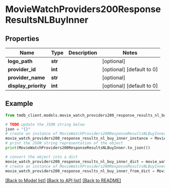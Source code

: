 # MovieWatchProviders200ResponseResultsNLBuyInner


## Properties

Name | Type | Description | Notes
------------ | ------------- | ------------- | -------------
**logo_path** | **str** |  | [optional] 
**provider_id** | **int** |  | [optional] [default to 0]
**provider_name** | **str** |  | [optional] 
**display_priority** | **int** |  | [optional] [default to 0]

## Example

```python
from tmdb_client.models.movie_watch_providers200_response_results_nl_buy_inner import MovieWatchProviders200ResponseResultsNLBuyInner

# TODO update the JSON string below
json = "{}"
# create an instance of MovieWatchProviders200ResponseResultsNLBuyInner from a JSON string
movie_watch_providers200_response_results_nl_buy_inner_instance = MovieWatchProviders200ResponseResultsNLBuyInner.from_json(json)
# print the JSON string representation of the object
print(MovieWatchProviders200ResponseResultsNLBuyInner.to_json())

# convert the object into a dict
movie_watch_providers200_response_results_nl_buy_inner_dict = movie_watch_providers200_response_results_nl_buy_inner_instance.to_dict()
# create an instance of MovieWatchProviders200ResponseResultsNLBuyInner from a dict
movie_watch_providers200_response_results_nl_buy_inner_from_dict = MovieWatchProviders200ResponseResultsNLBuyInner.from_dict(movie_watch_providers200_response_results_nl_buy_inner_dict)
```
[[Back to Model list]](../README.md#documentation-for-models) [[Back to API list]](../README.md#documentation-for-api-endpoints) [[Back to README]](../README.md)


